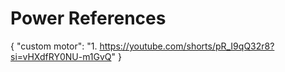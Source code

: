 # Power References

{
    "custom motor":
        "1. https://youtube.com/shorts/pR_I9qQ32r8?si=vHXdfRY0NU-m1GvQ"
}

